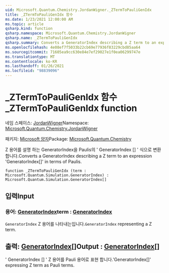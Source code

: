 ```yaml
---
uid: Microsoft.Quantum.Chemistry.JordanWigner._ZTermToPauliGenIdx
title: _ZTermToPauliGenIdx 함수
ms.date: 1/23/2021 12:00:00 AM
ms.topic: article
qsharp.kind: function
qsharp.namespace: Microsoft.Quantum.Chemistry.JordanWigner
qsharp.name: _ZTermToPauliGenIdx
qsharp.summary: Converts a GeneratorIndex describing a Z term to an expression 'GeneratorIndex[]' in terms of Paulis.
ms.openlocfilehash: 4e08ef7f5033b22cb69e77936f83229cbd85aa64
ms.sourcegitcommit: 71605ea9cc630e84e7ef29027e1f0ea06299747e
ms.translationtype: MT
ms.contentlocale: ko-KR
ms.lasthandoff: 01/26/2021
ms.locfileid: "98839096"
---
```

# <a name="_ztermtopauligenidx-function"></a><span data-ttu-id="72e52-102">_ZTermToPauliGenIdx 함수</span><span class="sxs-lookup"><span data-stu-id="72e52-102">_ZTermToPauliGenIdx function</span></span>

<span data-ttu-id="72e52-103">네임 스페이스: [JordanWigner](xref:Microsoft.Quantum.Chemistry.JordanWigner)</span><span class="sxs-lookup"><span data-stu-id="72e52-103">Namespace: [Microsoft.Quantum.Chemistry.JordanWigner](xref:Microsoft.Quantum.Chemistry.JordanWigner)</span></span>

<span data-ttu-id="72e52-104">패키지: [Microsoft 양자](https://nuget.org/packages/Microsoft.Quantum.Chemistry)</span><span class="sxs-lookup"><span data-stu-id="72e52-104">Package: [Microsoft.Quantum.Chemistry](https://nuget.org/packages/Microsoft.Quantum.Chemistry)</span></span>


<span data-ttu-id="72e52-105">Z 용어를 설명 하는 GeneratorIndex을 Paulis의 ' GeneratorIndex [] ' 식으로 변환 합니다.</span><span class="sxs-lookup"><span data-stu-id="72e52-105">Converts a GeneratorIndex describing a Z term to an expression 'GeneratorIndex[]' in terms of Paulis.</span></span>

```qsharp
function _ZTermToPauliGenIdx (term : Microsoft.Quantum.Simulation.GeneratorIndex) : Microsoft.Quantum.Simulation.GeneratorIndex[]
```


## <a name="input"></a><span data-ttu-id="72e52-106">입력</span><span class="sxs-lookup"><span data-stu-id="72e52-106">Input</span></span>

### <a name="term--generatorindex"></a><span data-ttu-id="72e52-107">용어: [GeneratorIndex](xref:Microsoft.Quantum.Simulation.GeneratorIndex)</span><span class="sxs-lookup"><span data-stu-id="72e52-107">term : [GeneratorIndex](xref:Microsoft.Quantum.Simulation.GeneratorIndex)</span></span>

<span data-ttu-id="72e52-108">`GeneratorIndex` Z 용어를 나타내는입니다.</span><span class="sxs-lookup"><span data-stu-id="72e52-108">`GeneratorIndex` representing a Z term.</span></span>



## <a name="output--generatorindex"></a><span data-ttu-id="72e52-109">출력: [GeneratorIndex](xref:Microsoft.Quantum.Simulation.GeneratorIndex)[]</span><span class="sxs-lookup"><span data-stu-id="72e52-109">Output : [GeneratorIndex](xref:Microsoft.Quantum.Simulation.GeneratorIndex)[]</span></span>

<span data-ttu-id="72e52-110">' GeneratorIndex [] ' Z 용어를 Pauli 용어로 표현 합니다.</span><span class="sxs-lookup"><span data-stu-id="72e52-110">'GeneratorIndex[]' expressing Z term as Pauli terms.</span></span>